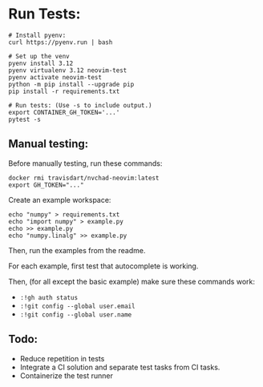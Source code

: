 # Run Tests:
```
# Install pyenv:
curl https://pyenv.run | bash

# Set up the venv
pyenv install 3.12
pyenv virtualenv 3.12 neovim-test
pyenv activate neovim-test
python -m pip install --upgrade pip
pip install -r requirements.txt

# Run tests: (Use -s to include output.)
export CONTAINER_GH_TOKEN='...' 
pytest -s
```

## Manual testing:
Before manually testing, run these commands:
```
docker rmi travisdart/nvchad-neovim:latest
export GH_TOKEN="..."
```

Create an example workspace:
```
echo "numpy" > requirements.txt
echo "import numpy" > example.py
echo >> example.py
echo "numpy.linalg" >> example.py
```

Then, run the examples from the readme.

For each example, first test that autocomplete is working.

Then, (for all except the basic example) make sure these commands work:
* `:!gh auth status`
* `:!git config --global user.email`
* `:!git config --global user.name`

## Todo:

* Reduce repetition in tests
* Integrate a CI solution and separate test tasks from CI tasks.
* Containerize the test runner
